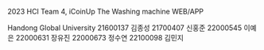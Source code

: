 2023 HCI Team 4,
iCoinUp
The Washing machine WEB/APP

Handong Global University
21600137 김종성
21700407 신홍준
22000545 이예은
22000631 장유진
22000673 정수연
22100098 김민지

